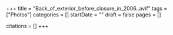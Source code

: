 +++
title = "Back_of_exterior_before_closure_in_2006..avif"
tags = ["Photos"]
categories = []
startDate = ""
draft = false
pages = []

citations = []
+++
